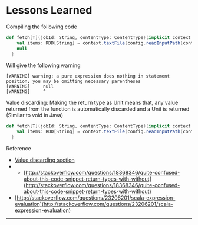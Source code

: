 # Lessons Learned

Compiling the following code

```scala
def fetch[T](jobId: String, contentType: ContentType)(implicit context: SparkContext, config: JobConfig) {
    val items: RDD[String] = context.textFile(config.readInputPath(contentType))
    null
  }
```
Will give the following warning

```
[WARNING] warning: a pure expression does nothing in statement position; you may be omitting necessary parentheses
[WARNING]     null
[WARNING]     ^
```
Value discarding: Making the return type as Unit means that, any value returned from the function is automatically discarded and a Unit is returned (Similar to void in Java)

```scala
def fetch[T](jobId: String, contentType: ContentType)(implicit context: SparkContext, config: JobConfig): Unit = {
    val items: RDD[String] = context.textFile(config.readInputPath(contentType))
  }
```

Reference
- [Value discarding section](https://dzone.com/articles/useful-scala-compiler-options-for-better-scala-dev)
- - [http://stackoverflow.com/questions/18368346/quite-confused-about-this-code-snippet-return-types-with-without](http://stackoverflow.com/questions/18368346/quite-confused-about-this-code-snippet-return-types-with-without)
- [http://stackoverflow.com/questions/23206201/scala-expression-evaluation](http://stackoverflow.com/questions/23206201/scala-expression-evaluation)

---



